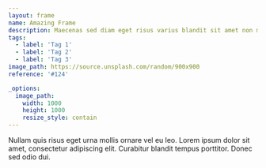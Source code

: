```yaml
---
layout: frame
name: Amazing Frame
description: Maecenas sed diam eget risus varius blandit sit amet non magna. Cum sociis natoque penatibus et magnis dis parturient montes, nascetur ridiculus mus. Lorem ipsum dolor sit amet, consectetur adipiscing elit. Maecenas sed diam eget risus varius blandit sit amet non magna. Vestibulum id ligula porta felis euismod semper. Lorem ipsum dolor sit amet, consectetur adipiscing elit. Morbi leo risus, porta ac consectetur ac, vestibulum at eros.
tags:
  - label: 'Tag 1'
  - label: 'Tag 2'
  - label: 'Tag 3'
image_path: https://source.unsplash.com/random/900x900
reference: '#124'

_options:
  image_path:
    width: 1000
    height: 1000
    resize_style: contain
---
```


Nullam quis risus eget urna mollis ornare vel eu leo. Lorem ipsum dolor sit amet, consectetur adipiscing elit. Curabitur blandit tempus porttitor. Donec sed odio dui.
